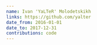 ```yaml
---
name: Ivan 'YaLTeR' Molodetskikh
links: https://github.com/yalter
date_from: 2016-01-01
date_to: 2017-12-31
contributions: code
---
```

